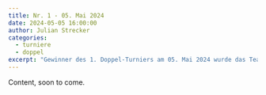 ```yaml
---
title: Nr. 1 - 05. Mai 2024
date: 2024-05-05 16:00:00
author: Julian Strecker
categories:
  - turniere
  - doppel
excerpt: "Gewinner des 1. Doppel-Turniers am 05. Mai 2024 wurde das Team mit Julian Strecker und Michael Schmitz."
---
```


Content, soon to come.
